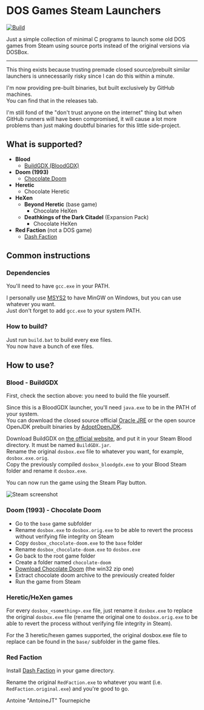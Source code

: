 # DOS Games Steam Launchers

[![Build](https://github.com/AntoineJT/dos-games-steam-launchers/actions/workflows/main.yml/badge.svg)](https://github.com/AntoineJT/dos-games-steam-launchers/actions/workflows/main.yml)

Just a simple collection of minimal C programs to launch some old DOS games from Steam using source ports instead of the original versions via DOSBox.

---

This thing exists because trusting premade closed source/prebuilt similar launchers is unnecessarily risky since I can do this within a minute.

I'm now providing pre-built binaries, but built exclusively by GitHub machines. \
You can find that in the releases tab.

I'm still fond of the "don't trust anyone on the internet" thing but when GitHub runners will have been compromised, it will cause a lot more problems than just making doubtful binaries for this little side-project.

## What is supported?

- **Blood**
  - [BuildGDX (BloodGDX)](#blood---buildgdx)
- **Doom (1993)**
  - [Chocolate Doom](#doom-1993---chocolate-doom)
- **Heretic**
  - Chocolate Heretic
- **HeXen**
  - **Beyond Heretic** (base game)
    - Chocolate HeXen
  - **Deathkings of the Dark Citadel** (Expansion Pack)
    - Chocolate HeXen
- **Red Faction** (not a DOS game)
  - [Dash Faction](#red-faction)

## Common instructions

### Dependencies

You'll need to have `gcc.exe` in your PATH.

I personally use [MSYS2](https://www.msys2.org/) to have MinGW on Windows, but you can use whatever you want. \
Just don't forget to add `gcc.exe` to your system PATH.

### How to build?

Just run `build.bat` to build every exe files. \
You now have a bunch of exe files.

## How to use?

### Blood - BuildGDX

First, check the section above: you need to build the file yourself.

Since this is a BloodGDX launcher, you'll need `java.exe` to be in the PATH of your system. \
You can download the closed source official [Oracle JRE](https://www.java.com/download/) or the open source OpenJDK prebuilt binaries by [AdoptOpenJDK](https://adoptopenjdk.net/).

Download BuildGDX on [the official website](https://m210.duke4.net/), and put it in your Steam Blood directory.
It must be named `BuildGDX.jar`. \
Rename the original `dosbox.exe` file to whatever you want, for example, `dosbox.exe.orig`. \
Copy the previously compiled `dosbox_bloodgdx.exe` to your Blood Steam folder and rename it `dosbox.exe`.

You can now run the game using the Steam Play button.

![Steam screenshot](.images/Steam_screenshot.png)

### Doom (1993) - Chocolate Doom

- Go to the `base` game subfolder
- Rename `dosbox.exe` to `dosbox.orig.exe` to be able to revert the process without verifying file integrity on Steam
- Copy `dosbox_chocolate-doom.exe` to the `base` folder
- Rename `dosbox_chocolate-doom.exe` to `dosbox.exe`
- Go back to the root game folder
- Create a folder named `chocolate-doom`
- [Download Chocolate Doom](https://github.com/chocolate-doom/chocolate-doom/releases) (the win32 zip one)
- Extract chocolate doom archive to the previously created folder
- Run the game from Steam

### Heretic/HeXen games

For every `dosbox_<something>.exe` file, just rename it `dosbox.exe` to replace the original `dosbox.exe` file (rename the original one to `dosbox.orig.exe` to be able to revert the process without verifying file integrity in Steam).

For the 3 heretic/hexen games supported, the original dosbox.exe file to replace can be found in the `base/` subfolder in the game files.

### Red Faction

Install [Dash Faction](https://github.com/rafalh/dashfaction) in your game directory.

Rename the original `RedFaction.exe` to whatever you want (i.e. `RedFaction.original.exe`) and you're good to go.

Antoine "AntoineJT" Tournepiche

